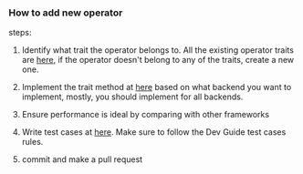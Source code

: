 ### How to add new operator

steps:

1. Identify what trait the operator belongs to. All the existing operator traits are [here](https://github.com/Jianqoq/Hpt/tree/d9a51874b3447d562b7c9d043b50eb05259b78c4/tensor-traits/src/ops), if the operator doesn't belong to any of the traits, create a new one.

2. Implement the trait method at [here](https://github.com/Jianqoq/Hpt/tree/main/tensor-dyn/src/ops) based on what backend you want to implement, mostly, you should implement for all backends.

3. Ensure performance is ideal by comparing with other frameworks

4. Write test cases at [here](https://github.com/Jianqoq/Hpt/tree/main/tensor-tests/src/tensor_dyn). Make sure to follow the Dev Guide test cases rules.

5. commit and make a pull request